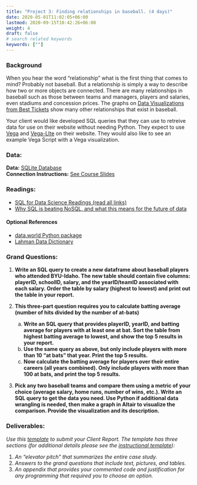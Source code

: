 ```yaml
---
title: "Project 3: Finding relationships in baseball. (4 days)"
date: 2020-05-01T11:02:05+06:00
lastmod: 2020-09-15T10:42:26+06:00
weight: 4
draft: false
# search related keywords
keywords: [""]
---
```



### Background

When you hear the word “relationship” what is the first thing that comes to mind? Probably not baseball. But a relationship is simply a way to describe how two or more objects are connected. There are many relationships in baseball such as those between teams and managers, players and salaries, even stadiums and concession prices. The graphs on [Data Visualizations from Best Tickets](https://web.archive.org/web/20200804101201/http://www.besttickets.com/blog/mlb-players-census/) show many other relationships that exist in baseball.

Your client would like developed SQL queries that they can use to retreive data for use on their website without needing Python.  They expect to use [Vega](https://vega.github.io/vega/) and [Vega-LIte](https://vega.github.io/vega-lite/) on their website. They would also like to see an example Vega Script with a Vega visualization.

### Data:

__Data:__ [SQLite Database](https://byuistats.github.io/CSE250-Course/data/lahmansbaseballdb.sqlite)   
__Connection Instructions:__ [See Course Slides](https://byuistats.github.io/DS250-Cannon/slides/p3/d1/)

### Readings:

- [SQL for Data Science Readings (read all links)](../../course-materials/sql-for-data-science/)
- [Why SQL is beating NoSQL, and what this means for the future of data](https://blog.timescale.com/blog/why-sql-beating-nosql-what-this-means-for-future-of-data-time-series-database-348b777b847a/)

#### Optional References

- [data.world Python package](https://help.data.world/hc/en-us/articles/360039429733-Python-SDK)
- [Lahman Data Dictionary](https://data.world/byuidss/cse-250-baseball-database/workspace/file?filename=readme2014.txt)


### Grand Questions:

1. __Write an SQL query to create a new dataframe about baseball players who attended BYU-Idaho. The new table should contain five columns: playerID, schoolID, salary, and the yearID/teamID associated with each salary. Order the table by salary (highest to lowest) and print out the table in your report.__

2. __This three-part question requires you to calculate batting average (number of hits divided by the number of at-bats)__

    <ol type="a">
        <li> <b>Write an SQL query that provides playerID, yearID, and batting average for players with at least one at bat. Sort the table from highest batting average to lowest, and show the top 5 results in your report.</b></li>
        <li><b>Use the same query as above, but only include players with more than 10 “at bats” that year. Print the top 5 results.</b></li>
        <li><b>Now calculate the batting average for players over their entire careers (all years combined). Only include players with more than 100 at bats, and print the top 5 results.</b></li>
    </ol>   

3. __Pick any two baseball teams and compare them using a metric of your choice (average salary, home runs, number of wins, etc.). Write an SQL query to get the data you need. Use Python if additional data wrangling is needed, then make a graph in Altair to visualize the comparison. Provide the visualization and its description.__  


### Deliverables:

_Use this [template](../../template/cse250_project_template_clean.md) to submit your Client Report. The template has three sections (for additional details please see the [instructional template](../../template/cse250_project_template.md)):_

1. _An “elevator pitch” that summarizes the entire case study._
1. _Answers to the grand questions that include text, pictures, and tables._
1. _An appendix that provides your commented code and justification for any programming that required you to choose an option._
